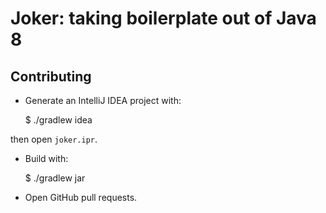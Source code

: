 # Joker: taking boilerplate out of Java 8

## Contributing

- Generate an IntelliJ IDEA project with:

    $ ./gradlew idea

then open `joker.ipr`.

- Build with:

   $ ./gradlew jar

- Open GitHub pull requests.

